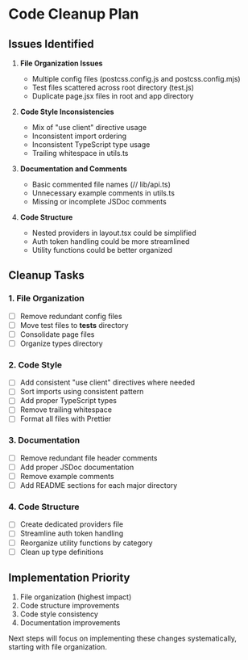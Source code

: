 # Code Cleanup Plan

## Issues Identified

1. **File Organization Issues**
   - Multiple config files (postcss.config.js and postcss.config.mjs)
   - Test files scattered across root directory (test.js)
   - Duplicate page.jsx files in root and app directory

2. **Code Style Inconsistencies**
   - Mix of "use client" directive usage
   - Inconsistent import ordering
   - Inconsistent TypeScript type usage
   - Trailing whitespace in utils.ts

3. **Documentation and Comments**
   - Basic commented file names (// lib/api.ts)
   - Unnecessary example comments in utils.ts
   - Missing or incomplete JSDoc comments

4. **Code Structure**
   - Nested providers in layout.tsx could be simplified
   - Auth token handling could be more streamlined
   - Utility functions could be better organized

## Cleanup Tasks

### 1. File Organization
- [ ] Remove redundant config files
- [ ] Move test files to __tests__ directory
- [ ] Consolidate page files
- [ ] Organize types directory

### 2. Code Style
- [ ] Add consistent "use client" directives where needed
- [ ] Sort imports using consistent pattern
- [ ] Add proper TypeScript types
- [ ] Remove trailing whitespace
- [ ] Format all files with Prettier

### 3. Documentation
- [ ] Remove redundant file header comments
- [ ] Add proper JSDoc documentation
- [ ] Remove example comments
- [ ] Add README sections for each major directory

### 4. Code Structure
- [ ] Create dedicated providers file
- [ ] Streamline auth token handling
- [ ] Reorganize utility functions by category
- [ ] Clean up type definitions

## Implementation Priority

1. File organization (highest impact)
2. Code structure improvements
3. Code style consistency
4. Documentation improvements

Next steps will focus on implementing these changes systematically, starting with file organization.